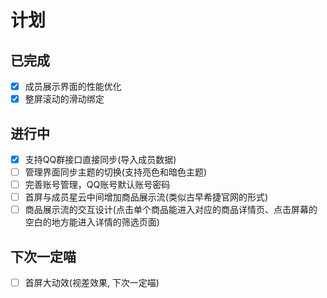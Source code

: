 # 计划
## 已完成
- [x] 成员展示界面的性能优化
- [x] 整屏滚动的滑动绑定

## 进行中
- [x] 支持QQ群接口直接同步(导入成员数据)
- [ ] 管理界面同步主题的切换(支持亮色和暗色主题)
- [ ] 完善账号管理，QQ账号默认账号密码
- [ ] 首屏与成员星云中间增加商品展示流(类似古早希捷官网的形式)
- [ ] 商品展示流的交互设计(点击单个商品能进入对应的商品详情页、点击屏幕的空白的地方能进入详情的筛选页面)

## 下次一定喵
- [ ] 首屏大动效(视差效果, 下次一定喵)
